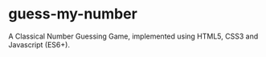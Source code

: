 # guess-my-number
A Classical Number Guessing Game, implemented using HTML5, CSS3 and Javascript (ES6+).
